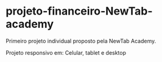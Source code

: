 # projeto-financeiro-NewTab-academy

Primeiro projeto individual proposto pela NewTab Academy.

Projeto responsivo em: Celular, tablet e desktop
